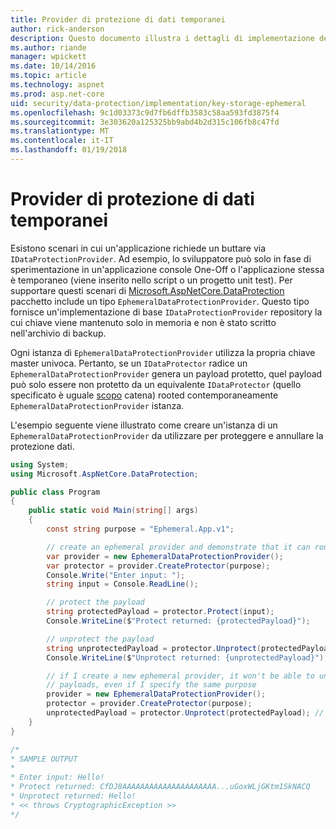 ```yaml
---
title: Provider di protezione di dati temporanei
author: rick-anderson
description: Questo documento illustra i dettagli di implementazione dei provider di protezione dati temporanei di ASP.NET Core.
ms.author: riande
manager: wpickett
ms.date: 10/14/2016
ms.topic: article
ms.technology: aspnet
ms.prod: asp.net-core
uid: security/data-protection/implementation/key-storage-ephemeral
ms.openlocfilehash: 9c1d03373c9d7fb6dffb3583c58aa593fd3875f4
ms.sourcegitcommit: 3e303620a125325bb9abd4b2d315c106fb8c47fd
ms.translationtype: MT
ms.contentlocale: it-IT
ms.lasthandoff: 01/19/2018
---
```

# <a name="ephemeral-data-protection-providers"></a>Provider di protezione di dati temporanei

<a name="data-protection-implementation-key-storage-ephemeral"></a>

Esistono scenari in cui un'applicazione richiede un buttare via `IDataProtectionProvider`. Ad esempio, lo sviluppatore può solo in fase di sperimentazione in un'applicazione console One-Off o l'applicazione stessa è temporaneo (viene inserito nello script o un progetto unit test). Per supportare questi scenari di [Microsoft.AspNetCore.DataProtection](https://www.nuget.org/packages/Microsoft.AspNetCore.DataProtection/) pacchetto include un tipo `EphemeralDataProtectionProvider`. Questo tipo fornisce un'implementazione di base `IDataProtectionProvider` repository la cui chiave viene mantenuto solo in memoria e non è stato scritto nell'archivio di backup.

Ogni istanza di `EphemeralDataProtectionProvider` utilizza la propria chiave master univoca. Pertanto, se un `IDataProtector` radice un `EphemeralDataProtectionProvider` genera un payload protetto, quel payload può solo essere non protetto da un equivalente `IDataProtector` (quello specificato è uguale [scopo](../consumer-apis/purpose-strings.md#data-protection-consumer-apis-purposes) catena) rooted contemporaneamente `EphemeralDataProtectionProvider` istanza.

L'esempio seguente viene illustrato come creare un'istanza di un `EphemeralDataProtectionProvider` da utilizzare per proteggere e annullare la protezione dati.

```csharp
using System;
using Microsoft.AspNetCore.DataProtection;

public class Program
{
    public static void Main(string[] args)
    {
        const string purpose = "Ephemeral.App.v1";

        // create an ephemeral provider and demonstrate that it can round-trip a payload
        var provider = new EphemeralDataProtectionProvider();
        var protector = provider.CreateProtector(purpose);
        Console.Write("Enter input: ");
        string input = Console.ReadLine();

        // protect the payload
        string protectedPayload = protector.Protect(input);
        Console.WriteLine($"Protect returned: {protectedPayload}");

        // unprotect the payload
        string unprotectedPayload = protector.Unprotect(protectedPayload);
        Console.WriteLine($"Unprotect returned: {unprotectedPayload}");

        // if I create a new ephemeral provider, it won't be able to unprotect existing
        // payloads, even if I specify the same purpose
        provider = new EphemeralDataProtectionProvider();
        protector = provider.CreateProtector(purpose);
        unprotectedPayload = protector.Unprotect(protectedPayload); // THROWS
    }
}

/*
* SAMPLE OUTPUT
*
* Enter input: Hello!
* Protect returned: CfDJ8AAAAAAAAAAAAAAAAAAAAA...uGoxWLjGKtm1SkNACQ
* Unprotect returned: Hello!
* << throws CryptographicException >>
*/
```
